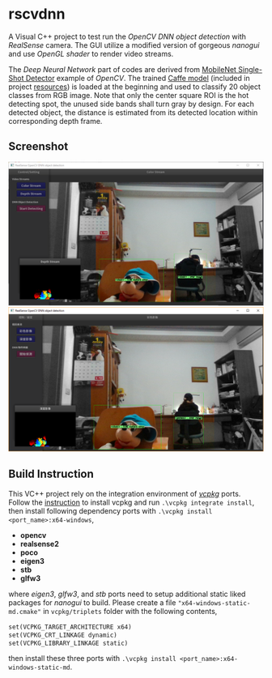 # rscvdnn
A Visual C++ project to test run the *OpenCV DNN object detection* with *RealSense* camera. The GUI utilize a modified version of gorgeous *nanogui* and use *OpenGL shader* to render video streams.

The *Deep Neural Network* part of codes are derived from [MobileNet Single-Shot Detector](https://github.com/opencv/opencv/blob/master/samples/dnn/ssd_mobilenet_object_detection.cpp) example of *OpenCV*. The trained [Caffe model](https://github.com/chuanqi305/MobileNet-SSD) (included in project [resources](https://github.com/twMr7/rscvdnn/tree/master/resources)) is loaded at the beginning and used to classify 20 object classes from RGB image. Note that only the center square ROI is the hot detecting spot, the unused side bands shall turn gray by design. For each detected object, the distance is estimated from its detected location within corresponding depth frame.

## Screenshot
![screenshot_eng](./resources/screenshot_eng.png)
![screenshot_zh_TW](./resources/screenshot_cht.png)

## Build Instruction

This VC++ project rely on the integration environment of [*vcpkg*](https://github.com/Microsoft/vcpkg) ports. Follow the [instruction](https://github.com/Microsoft/vcpkg/blob/master/README.md) to install vcpkg and run `.\vcpkg integrate install`, then install following dependency ports with `.\vcpkg install <port_name>:x64-windows`,
 
- **opencv**
- **realsense2**
- **poco**
- **eigen3**
- **stb**
- **glfw3**

where *eigen3*, *glfw3*, and *stb* ports need to setup additional static liked packages for *nanogui* to build. Please create a file `"x64-windows-static-md.cmake"` in `vcpkg/triplets` folder with the following contents,
```
set(VCPKG_TARGET_ARCHITECTURE x64)
set(VCPKG_CRT_LINKAGE dynamic)
set(VCPKG_LIBRARY_LINKAGE static)
``` 
then install these three ports with `.\vcpkg install <port_name>:x64-windows-static-md`.